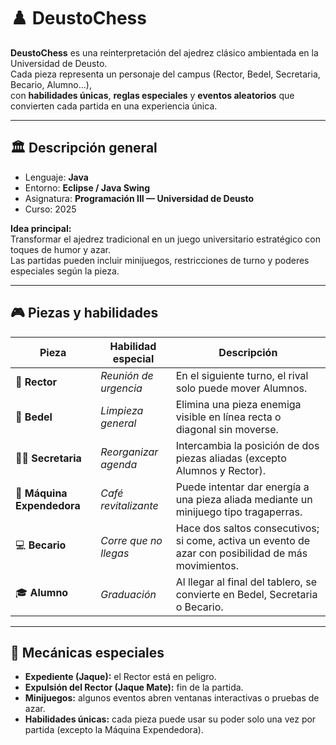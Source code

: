 # ♟️ DeustoChess

**DeustoChess** es una reinterpretación del ajedrez clásico ambientada en la Universidad de Deusto.  
Cada pieza representa un personaje del campus (Rector, Bedel, Secretaria, Becario, Alumno...),  
con **habilidades únicas**, **reglas especiales** y **eventos aleatorios** que convierten cada partida en una experiencia única.

---

## 🏛️ Descripción general

- Lenguaje: **Java**
- Entorno: **Eclipse / Java Swing**
- Asignatura: **Programación III — Universidad de Deusto**
- Curso: 2025

**Idea principal:**  
Transformar el ajedrez tradicional en un juego universitario estratégico con toques de humor y azar.  
Las partidas pueden incluir minijuegos, restricciones de turno y poderes especiales según la pieza.

---

## 🎮 Piezas y habilidades

| Pieza | Habilidad especial | Descripción |
|--------|--------------------|--------------|
| 👑 **Rector** | *Reunión de urgencia* | En el siguiente turno, el rival solo puede mover Alumnos. |
| 👸 **Bedel** | *Limpieza general* | Elimina una pieza enemiga visible en línea recta o diagonal sin moverse. |
| 🧍‍♀️ **Secretaria** | *Reorganizar agenda* | Intercambia la posición de dos piezas aliadas (excepto Alumnos y Rector). |
| 🏪 **Máquina Expendedora** | *Café revitalizante* | Puede intentar dar energía a una pieza aliada mediante un minijuego tipo tragaperras. |
| 💻 **Becario** | *Corre que no llegas* | Hace dos saltos consecutivos; si come, activa un evento de azar con posibilidad de más movimientos. |
| 🎓 **Alumno** | *Graduación* | Al llegar al final del tablero, se convierte en Bedel, Secretaria o Becario. |

---

## 🧠 Mecánicas especiales

- **Expediente (Jaque):** el Rector está en peligro.  
- **Expulsión del Rector (Jaque Mate):** fin de la partida.  
- **Minijuegos:** algunos eventos abren ventanas interactivas o pruebas de azar.  
- **Habilidades únicas:** cada pieza puede usar su poder solo una vez por partida (excepto la Máquina Expendedora).
